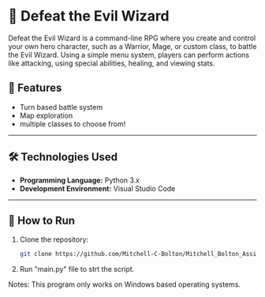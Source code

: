 # 📝 Defeat the Evil Wizard

Defeat the Evil Wizard is a command-line RPG where you create and control your own hero character, such as a Warrior, Mage, or custom class, to battle the Evil Wizard. Using a simple menu system, players can perform actions like attacking, using special abilities, healing, and viewing stats.

## 🔧 Features

- Turn based battle system
- Map exploration
- multiple classes to choose from!

---

## 🛠️ Technologies Used

- **Programming Language:** Python 3.x
- **Development Environment:** Visual Studio Code

---

## 🚀 How to Run

1. Clone the repository:
   ```bash
   git clone https://github.com/Mitchell-C-Bolton/Mitchell_Bolton_Assignmanet_3
   
2. Run "main.py" file to strt the script. 

Notes: This program only works on Windows based operating systems. 
